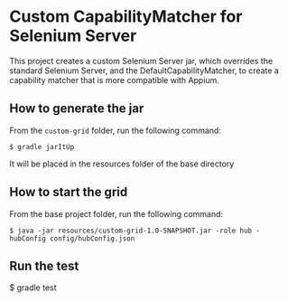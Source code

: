 # Custom CapabilityMatcher for Selenium Server
This project creates a custom Selenium Server jar, which overrides the standard
Selenium Server, and the DefaultCapabilityMatcher, to create a capability
matcher that is more compatible with Appium.

## How to generate the jar

From the `custom-grid` folder, run the following command:

    $ gradle jarItUp

It will be placed in the resources folder of the base directory

## How to start the grid

From the base project folder, run the following command:

    $ java -jar resources/custom-grid-1.0-SNAPSHOT.jar -role hub -hubConfig config/hubConfig.json

## Run the test 

  $ gradle test

